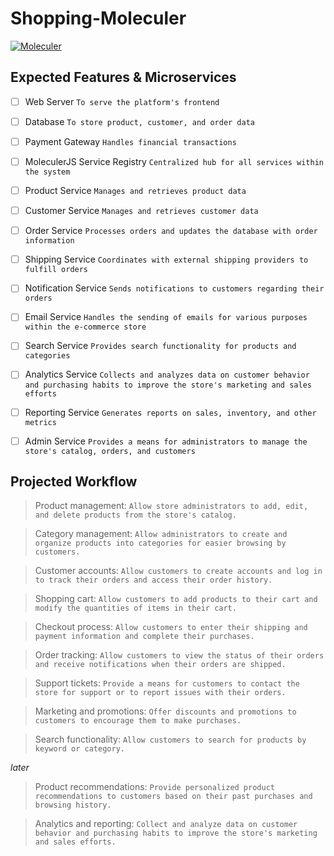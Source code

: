 
# Shopping-Moleculer
[![Moleculer](https://badgen.net/badge/Powered%20by/Moleculer/0e83cd)](https://moleculer.services)


## Expected Features & Microservices
- [ ] Web Server
`To serve the platform's frontend`
- [ ] Database
`To store product, customer, and order data`
- [ ] Payment Gateway
`Handles financial transactions`
- [ ] MoleculerJS Service Registry
`Centralized hub for all services within the system`
- [ ] Product Service
`Manages and retrieves product data`
- [ ] Customer Service
`Manages and retrieves customer data`
- [ ] Order Service
`Processes orders and updates the database with order information`
- [ ] Shipping Service
`Coordinates with external shipping providers to fulfill orders`
- [ ] Notification Service
`Sends notifications to customers regarding their orders`
- [ ] Email Service
`Handles the sending of emails for various purposes within the e-commerce store`
- [ ] Search Service
`Provides search functionality for products and categories`
- [ ] Analytics Service
`Collects and analyzes data on customer behavior and purchasing habits to improve the store's marketing and sales efforts`
- [ ] Reporting Service
`Generates reports on sales, inventory, and other metrics`
- [ ] Admin Service
`Provides a means for administrators to manage the store's catalog, orders, and customers`


## Projected Workflow
> Product management: 
`Allow store administrators to add, edit, and delete products from the store's catalog.`

> Category management: 
`Allow administrators to create and organize products into categories for easier browsing by customers.`

> Customer accounts: 
`Allow customers to create accounts and log in to track their orders and access their order history.`

> Shopping cart: 
`Allow customers to add products to their cart and modify the quantities of items in their cart.`

> Checkout process: 
`Allow customers to enter their shipping and payment information and complete their purchases.`

> Order tracking: 
`Allow customers to view the status of their orders and receive notifications when their orders are shipped.`

> Support tickets: 
`Provide a means for customers to contact the store for support or to report issues with their orders.`

> Marketing and promotions: 
`Offer discounts and promotions to customers to encourage them to make purchases.`

> Search functionality:
`Allow customers to search for products by keyword or category.`


*later*
> Product recommendations: 
`Provide personalized product recommendations to customers based on their past purchases and browsing history.` 

> Analytics and reporting: 
`Collect and analyze data on customer behavior and purchasing habits to improve the store's marketing and sales efforts.`
